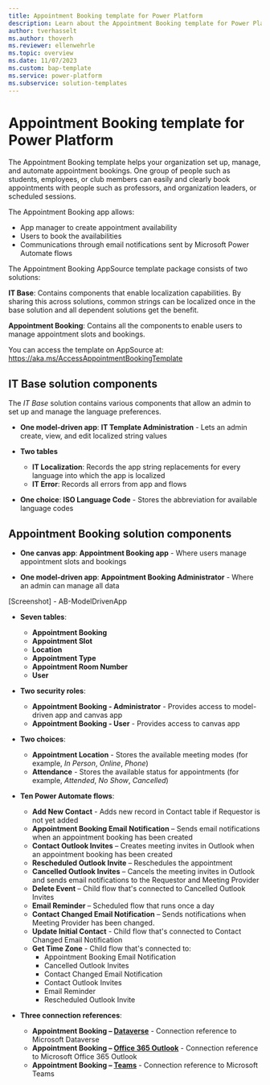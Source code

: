 ```yaml
---
title: Appointment Booking template for Power Platform
description: Learn about the Appointment Booking template for Power Platform.
author: tverhasselt
ms.author: thoverh
ms.reviewer: ellenwehrle
ms.topic: overview
ms.date: 11/07/2023
ms.custom: bap-template
ms.service: power-platform
ms.subservice: solution-templates
---
```


# Appointment Booking template for Power Platform

The Appointment Booking template helps your organization set up, manage, and automate appointment bookings. One group of people such as students, employees, or club members can easily and clearly book appointments with people such as professors, and organization leaders, or scheduled sessions.

The Appointment Booking app allows:

- App manager to create appointment availability
- Users to book the availabilities
- Communications through email notifications sent by Microsoft Power Automate flows

The Appointment Booking AppSource template package consists of two solutions:

**IT Base**: Contains components that enable localization capabilities. By sharing this across solutions, common strings can be localized once in the base solution and all dependent solutions get the benefit.

**Appointment Booking**: Contains all the components to enable users to manage appointment slots and bookings.

You can access the template on AppSource at: <https://aka.ms/AccessAppointmentBookingTemplate>

## IT Base solution components

The *IT Base* solution contains various components that allow an admin to set up and manage the language preferences.

- **One model-driven app**: **IT Template Administration** - Lets an admin create, view, and edit localized string values

- **Two tables**

  - **IT Localization**: Records the app string replacements for every language into which the app is localized
  - **IT Error**: Records all errors from app and flows
- **One choice**: **ISO Language Code** - Stores the abbreviation for available language codes

## Appointment Booking solution components

- **One canvas app**: **Appointment Booking app** - Where users manage appointment slots and bookings

- **One model-driven app**: **Appointment Booking Administrator** - Where an admin can manage all data

[Screenshot] - AB-ModelDrivenApp

- **Seven tables**:

  - **Appointment Booking**
  - **Appointment Slot**
  - **Location**
  - **Appointment Type**
  - **Appointment Room Number**
  - **User**  

- **Two security roles**:
  - **Appointment Booking - Administrator** - Provides access to model-driven app and canvas app
  - **Appointment Booking - User** - Provides access to canvas app

- **Two choices**:
  - **Appointment Location** - Stores the available meeting modes (for example, *In Person*, *Online*, *Phone*)
  - **Attendance** - Stores the available status for appointments (for example, *Attended*, *No Show*, *Cancelled*)

- **Ten Power Automate flows**:

  - **Add New Contact** - Adds new record in Contact table if Requestor is not yet added
  - **Appointment Booking Email Notification** – Sends email notifications when an appointment booking has been created
  - **Contact Outlook Invites** – Creates meeting invites in Outlook when an appointment booking has been created
  - **Rescheduled Outlook Invite** – Reschedules the appointment
  - **Cancelled Outlook Invites** – Cancels the meeting invites in Outlook and sends email notifications to the Requestor and Meeting Provider
  - **Delete Event** – Child flow that's connected to Cancelled Outlook Invites
  - **Email Reminder** – Scheduled flow that runs once a day
  - **Contact Changed Email Notification** – Sends notifications when Meeting Provider has been changed.
  - **Update Initial Contact** - Child flow that's connected to Contact Changed Email Notification
  - **Get Time Zone** - Child flow that's connected to:
    - Appointment Booking Email Notification
    - Cancelled Outlook Invites
    - Contact Changed Email Notification
    - Contact Outlook Invites
    - Email Reminder
    - Rescheduled Outlook Invite

- **Three connection references**:

  - **Appointment Booking – [Dataverse](/connectors/commondataserviceforapps/)** - Connection reference to Microsoft Dataverse
  - **Appointment Booking – [Office 365 Outlook](/connectors/office365/)** - Connection reference to Microsoft Office 365 Outlook
  - **Appointment Booking – [Teams](/connectors/teams/)** - Connection reference to Microsoft Teams
